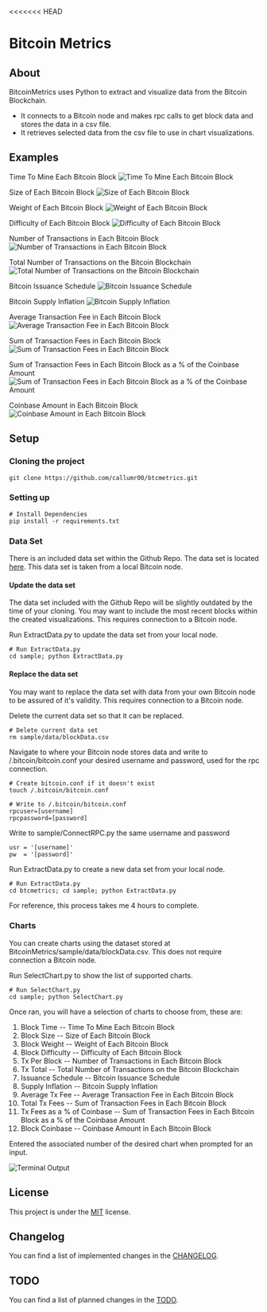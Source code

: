 <<<<<<< HEAD
# Bitcoin Metrics

## About

BitcoinMetrics uses Python to extract and visualize data from the Bitcoin Blockchain.
* It connects to a Bitcoin node and makes rpc calls to get block data and stores the data in a csv file.
* It retrieves selected data from the csv file to use in chart visualizations.

## Examples

Time To Mine Each Bitcoin Block
![Time To Mine Each Bitcoin Block](https://github.com/callumr00/btcmetrics/blob/main/docs/img/1.png)

Size of Each Bitcoin Block
![Size of Each Bitcoin Block](https://github.com/callumr00/btcmetrics/blob/main/docs/img/1.png)

Weight of Each Bitcoin Block
![Weight of Each Bitcoin Block](https://github.com/callumr00/btcmetrics/blob/main/docs/img/1.png)

Difficulty of Each Bitcoin Block
![Difficulty of Each Bitcoin Block](https://github.com/callumr00/btcmetrics/blob/main/docs/img/1.png)

Number of Transactions in Each Bitcoin Block
![Number of Transactions in Each Bitcoin Block](https://github.com/callumr00/btcmetrics/blob/main/docs/img/1.png)

Total Number of Transactions on the Bitcoin Blockchain
![Total Number of Transactions on the Bitcoin Blockchain](https://github.com/callumr00/btcmetrics/blob/main/docs/img/1.png)

Bitcoin Issuance Schedule
![Bitcoin Issuance Schedule](https://github.com/callumr00/btcmetrics/blob/main/docs/img/1.png)

Bitcoin Supply Inflation
![Bitcoin Supply Inflation](https://github.com/callumr00/btcmetrics/blob/main/docs/img/1.png)

Average Transaction Fee in Each Bitcoin Block
![Average Transaction Fee in Each Bitcoin Block](https://github.com/callumr00/btcmetrics/blob/main/docs/img/1.png)

Sum of Transaction Fees in Each Bitcoin Block
![Sum of Transaction Fees in Each Bitcoin Block](https://github.com/callumr00/btcmetrics/blob/main/docs/img/1.png)

Sum of Transaction Fees in Each Bitcoin Block as a % of the Coinbase Amount
![Sum of Transaction Fees in Each Bitcoin Block as a % of the Coinbase Amount](https://github.com/callumr00/btcmetrics/blob/main/docs/img/1.png)

Coinbase Amount in Each Bitcoin Block
![Coinbase Amount in Each Bitcoin Block](https://github.com/callumr00/btcmetrics/blob/main/docs/img/1.png)

## Setup
### Cloning the project
```
git clone https://github.com/callumr00/btcmetrics.git
```

### Setting up
```
# Install Dependencies
pip install -r requirements.txt
```

### Data Set 
There is an included data set within the Github Repo. The data set is located [here](https://github.com/callumr00/btcmetrics/blob/main/sample/data/BlockData.csv). This data set is taken from a local Bitcoin node.

#### Update the data set
The data set included with the Github Repo will be slightly outdated by the time of your cloning. You may want to include the most recent blocks within the created visualizations. This requires connection to a Bitcoin node.

Run ExtractData.py to update the data set from your local node.
```
# Run ExtractData.py
cd sample; python ExtractData.py
```

#### Replace the data set
You may want to replace the data set with data from your own Bitcoin node to be assured of it's validity. This requires connection to a Bitcoin node.

Delete the current data set so that it can be replaced.
```
# Delete current data set
rm sample/data/blockData.csv
```

Navigate to where your Bitcoin node stores data and write to /.bitcoin/bitcoin.conf your desired username and password, used for the rpc connection.
```
# Create bitcoin.conf if it doesn't exist
touch /.bitcoin/bitcoin.conf

# Write to /.bitcoin/bitcoin.conf
rpcuser=[username]
rpcpassword=[password]
```

Write to sample/ConnectRPC.py the same username and password
```
usr = '[username]'
pw  = '[password]'
```

Run ExtractData.py to create a new data set from your local node.
```
# Run ExtractData.py
cd btcmetrics; cd sample; python ExtractData.py
```
For reference, this process takes me 4 hours to complete.

### Charts
You can create charts using the dataset stored at BitcoinMetrics/sample/data/blockData.csv. This does not require connection a Bitcoin node.

Run SelectChart.py to show the list of supported charts.
```
# Run SelectChart.py
cd sample; python SelectChart.py
```

Once ran, you will have a selection of charts to choose from, these are:

1. Block Time -- Time To Mine Each Bitcoin Block
2. Block Size -- Size of Each Bitcoin Block
3. Block Weight -- Weight of Each Bitcoin Block
4. Block Difficulty -- Difficulty of Each Bitcoin Block
5. Tx Per Block -- Number of Transactions in Each Bitcoin Block
6. Tx Total -- Total Number of Transactions on the Bitcoin Blockchain
7. Issuance Schedule -- Bitcoin Issuance Schedule
8. Supply Inflation -- Bitcoin Supply Inflation
9. Average Tx Fee -- Average Transaction Fee in Each Bitcoin Block
10. Total Tx Fees -- Sum of Transaction Fees in Each Bitcoin Block
11. Tx Fees as a % of Coinbase -- Sum of Transaction Fees in Each Bitcoin Block as a % of the Coinbase Amount
12. Block Coinbase -- Coinbase Amount in Each Bitcoin Block

Entered the associated number of the desired chart when prompted for an input.

![Terminal Output](https://github.com/callumr00/btcmetrics/blob/main/docs/img/TerminalOutput.png)

## License
This project is under the [MIT](https://github.com/callumr00/btcmetrics/blob/main/LICENSE) license.

## Changelog
You can find a list of implemented changes in the [CHANGELOG](https://github.com/callumr00/btcmetrics/blob/main/CHANGELOG.md).

## TODO
You can find a list of planned changes in the [TODO](https://github.com/callumr00/btcmetrics/blob/main/TODO.md).